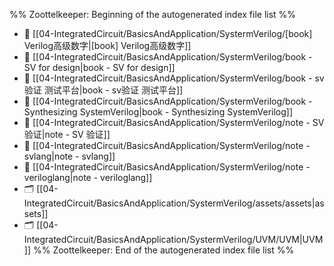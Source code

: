 %% Zoottelkeeper: Beginning of the autogenerated index file list  %%
- 📄 [[04-IntegratedCircuit/BasicsAndApplication/SystermVerilog/[book] Verilog高级数字|[book] Verilog高级数字]]
- 📄 [[04-IntegratedCircuit/BasicsAndApplication/SystermVerilog/book - SV for design|book - SV for design]]
- 📄 [[04-IntegratedCircuit/BasicsAndApplication/SystermVerilog/book - sv验证 测试平台|book - sv验证 测试平台]]
- 📄 [[04-IntegratedCircuit/BasicsAndApplication/SystermVerilog/book - Synthesizing SystemVerilog|book - Synthesizing SystemVerilog]]
- 📄 [[04-IntegratedCircuit/BasicsAndApplication/SystermVerilog/note - SV 验证|note - SV 验证]]
- 📄 [[04-IntegratedCircuit/BasicsAndApplication/SystermVerilog/note - svlang|note - svlang]]
- 📄 [[04-IntegratedCircuit/BasicsAndApplication/SystermVerilog/note - veriloglang|note - veriloglang]]
- 🗂️ [[04-IntegratedCircuit/BasicsAndApplication/SystermVerilog/assets/assets|assets]]
- 🗂️ [[04-IntegratedCircuit/BasicsAndApplication/SystermVerilog/UVM/UVM|UVM]]
%% Zoottelkeeper: End of the autogenerated index file list  %%
